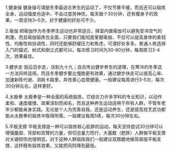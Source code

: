 1.健身操
健身操可谓是冬季最适合养生的运动了，不仅节奏平缓，而且还可以锻炼全身，运动强度也适中，不会过度劳神伤。每天做个30分钟，还有暖身子的效果，一周坚持3~5次，对于健康的好处可不少。

2.瑜伽
把瑜伽作为冬季养生运动也非常适合，择室内做瑜伽可以避免受冷空气的刺激，而且瑜伽锻炼也全面，只要我们能彻底掌握瑜伽，不仅可以提高身体的柔韧性、均衡性和协调性，同时还能够舒缓压力和焦虑，可谓好处多多。普通人练选择入门的猫式、树式和倒立式都可以，每次练习时间为30-60分钟，每周练习3-4次，效果最佳。

3.健步走
饭后百步走，活到九十九；自古传出健步养生的道理，在寒冷的冬季这一方法同样适用。而且冬季健步要比慢跑更有效果，通过健步快走可以提高心率、加速新陈代谢、消耗卡路里，并改善心血管健康。一般建议每周进行3-5次，每次30分钟左右，这样更好。

4.太极拳
太极拳是一种全面的系统锻炼，它结合力许多学科的专业知识，以动作柔和、速度缓慢、效果深刻而闻名，而且这种养生运动适用于所有人群，不管年老年少都能亲身实践。无论是个人为完善自我，还是运动养生，还是提高技艺武功都能从太极拳的锻炼中取得所需。一般建议每周5练，每次30分钟左右。

5.平板支撑
平板支撑是一种可以锻炼核心肌群的运动，每天坚持尝试30分钟可以增强腹部、背部和双臂的力量，但切忌量力而行，大基数（肥胖）人群做平板支撑对关键损伤也很明显。对于这种人群锻炼我们一般建议双膝跪地做简易版平板支撑，这样既有锻炼效果，又能把风险降到最低。

